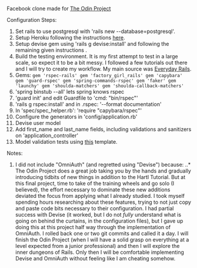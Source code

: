Facebook clone made for [The Odin Project](http://www.theodinproject.com/ruby_on_rails/final-project)

Configuration Steps:

1. Set rails to use postgresql with 'rails new --database=postgresql'.
2. Setup Heroku following the instructions [here](https://devcenter.heroku.com/articles/getting-started-with-rails4).
3. Setup devise gem using 'rails g devise:install' and following the remaining given instructions .
4. Build the testing environment. It is my first attempt to test in a large scale, so expect it to be a bit messy. I followed a few tutorials out there and I will try to create my workflow. My main source was [Everyday Rails](everydayrails.com).
  1. Gems:
    ```
    gem 'rspec-rails'
    gem 'factory_girl_rails'
    gem 'capybara'
    gem 'guard-rspec'
    gem 'spring-commands-rspec'
    gem 'faker'
    gem 'launchy'
    gem 'shoulda-matchers'
    gem 'shoulda-callback-matchers'
    ```
  2. 'spring binstub --all' lets spring knows rspec
  3. 'guard init' and edit Guardfile to 'cmd: "bin/rspec"'
  4. 'rails g rspec:install' and in .rspec: '--format documentation'
  5. In 'spec/spec_helper.rb': 'require "capybara/rspec"'
  6. Configure the generators in 'config/application.rb'
5. Devise user model
6. Add first_name and last_name fields, including validations and sanitizers on 'application_controller'
7. Model validation tests using [this](https://gist.github.com/kyletcarlson/6234923) template.

Notes:

1. I did not include "OmniAuth" (and regretted using "Devise") because:
..* The Odin Project does a great job taking you by the hands and gradually introducing tidbits of new things in addition to the Hartl Tutorial. But at this final project, time to take of the training wheels and go solo (I believed), the effort necessary to dominate these new additions deviated the focus from applying what I already studied. I took myself spending hours researching about these features, trying to not just copy and paste code bits necessary to their configuration. I had partial success with Devise (it worked, but I do not _fully_ understand what is going on behind the curtains, in the configuration files), but I gave up doing this at this project half way through the implementation of OmniAuth. I rolled back one or two git commits and called it a day. I will finish the Odin Project (when I will have a solid grasp on everything at a level expected from a junior professional) and then I will explore the inner dungeons of Rails. Only then I will be comfortable implementing Devise and OmniAuth without feeling like I am cheating somehow.
